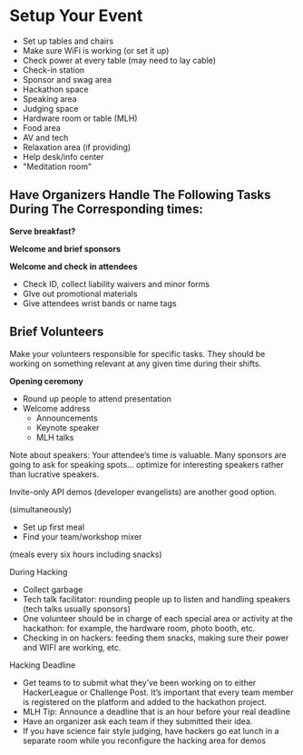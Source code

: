 # Setup Your Event



* Set up tables and chairs
* Make sure WiFi is working \(or set it up\)
* Check power at every table \(may need to lay cable\)
* Check-in station
* Sponsor and swag area
* Hackathon space
* Speaking area
* Judging space
* Hardware room or table \(MLH\)
* Food area
* AV and tech
* Relaxation area \(if providing\)
* Help desk/info center
* "Meditation room"

## Have Organizers Handle The Following Tasks During The Corresponding times:

**Serve breakfast?**

**Welcome and brief sponsors**

**Welcome and check in attendees**

* Check ID, collect liability waivers and minor forms
* GIve out promotional materials
* Give attendees wrist bands or name tags

## Brief Volunteers

Make your volunteers responsible for specific tasks. They should be working on something relevant at any given time during their shifts.

**Opening ceremony**

* Round up people to attend presentation
* Welcome address
  * Announcements
  * Keynote speaker
  * MLH talks

Note about speakers: Your attendee’s time is valuable. Many sponsors are going to ask for speaking spots… optimize for interesting speakers rather than lucrative speakers.

Invite-only API demos \(developer evangelists\) are another good option.

\(simultaneously\)

* Set up first meal
* Find your team/workshop mixer

\(meals every six hours including snacks\)

During Hacking

* Collect garbage
* Tech talk facilitator: rounding people up to listen and handling speakers \(tech talks usually sponsors\)
* One volunteer should be in charge of each special area or activity at the hackathon: for example, the hardware room, photo booth, etc.
* Checking in on hackers: feeding them snacks, making sure their power and WIFI are working, etc.

Hacking Deadline

* Get teams to to submit what they’ve been working on to either HackerLeague or Challenge Post. It’s important that every team member is registered on the platform and added to the hackathon project.
* MLH Tip: Announce a deadline that is an hour before your real deadline
* Have an organizer ask each team if they submitted their idea.
* If you have science fair style judging, have hackers go eat lunch in a separate room while you reconfigure the hacking area for demos


